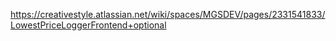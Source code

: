 https://creativestyle.atlassian.net/wiki/spaces/MGSDEV/pages/2331541833/LowestPriceLoggerFrontend+optional
